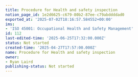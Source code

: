 ```yaml
---
title: Procedure for Health and safety inspection
notion_page_id: 1e2d6625-c679-80b2-87ee-c79abddddad0
exported_at: '2025-07-02T18:16:57.584552+00:00'
ims:
- 'ISO 45001: Occupational Health and Safety Management'
id: 112
last-edited-time: '2025-06-25T17:32:00.000Z'
status: Not started
created-time: '2025-04-27T17:57:00.000Z'
name: Procedure for Health and safety inspection
owner:
- Ryan Laird
publishing-status: Not started
---
```


<!-- Unsupported block type: table_of_contents -->

<!-- Unsupported block type: unsupported -->

